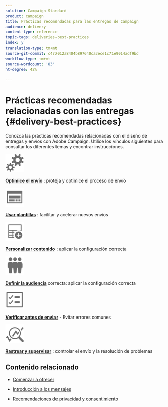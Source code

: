 ```yaml
---
solution: Campaign Standard
product: campaign
title: Prácticas recomendadas para las entregas de Campaign
audience: delivery
content-type: reference
topic-tags: deliveries-best-practices
index: y
translation-type: tm+mt
source-git-commit: c477012a8404b897640ca3ece1c71e9014adf9bd
workflow-type: tm+mt
source-wordcount: '83'
ht-degree: 42%

---
```



# Prácticas recomendadas relacionadas con las entregas {#delivery-best-practices}

Conozca las prácticas recomendadas relacionadas con el diseño de entregas y envíos con Adobe Campaign. Utilice los vínculos siguientes para consultar los diferentes temas y encontrar instrucciones.

<img src="assets/do-not-localize/optimize.svg"  width="60px">

**[Optimice el envío](optimize-delivery.md)** : proteja y optimice el proceso de envío

<img src="assets/do-not-localize/design.svg"  width="60px">

**[Usar plantillas](use-templates.md)** : facilitar y acelerar nuevos envíos

<img src="assets/do-not-localize/custom.svg"  width="60px">

**[Personalizar contenido](optimize-delivery.md)** : aplicar la configuración correcta

<img src="assets/do-not-localize/profiles.svg"  width="60px">

**[Definir la audiencia](define-the-right-audience.md)**  correcta: aplicar la configuración correcta

<img src="assets/do-not-localize/start.svg"  width="60px">

**[Verificar antes de enviar](check-before-sending.md)** - Evitar errores comunes

<img src="assets/do-not-localize/troubleshoot.svg"  width="60px">

**[Rastrear y supervisar](track-and-monitor.md)** : controlar el envío y la resolución de problemas

## Contenido relacionado

* [Comenzar a ofrecer](../../sending/using/about-deliverability.md)

* [Introducción a los mensajes](../../channels/using/get-started-communication-channels.md)

* [Recomendaciones de privacidad y consentimiento](../../start/using/privacy.md)
